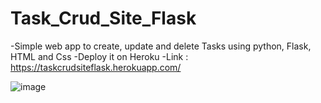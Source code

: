 # Task_Crud_Site_Flask

-Simple web app to create, update and delete Tasks using python, Flask, HTML and Css
-Deploy it on Heroku
-Link : https://taskcrudsiteflask.herokuapp.com/

![image](https://user-images.githubusercontent.com/19292752/148229682-02626d2b-6a6d-4c8b-aa5f-199a3768619e.png)
